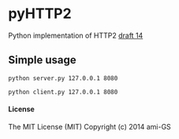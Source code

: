 pyHTTP2
=======

Python implementation of HTTP2 [draft 14](http://tools.ietf.org/html/draft-ietf-httpbis-http2-14 "draft 14")

## Simple usage
```
python server.py 127.0.0.1 8080
```
```
python client.py 127.0.0.1 8080
```

#### License
The MIT License (MIT) Copyright (c) 2014 ami-GS